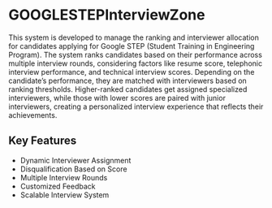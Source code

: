 # GOOGLESTEPInterviewZone
This system is developed to manage the ranking and interviewer allocation for candidates applying for Google STEP (Student Training in Engineering Program). The system ranks candidates based on their performance across multiple interview rounds, considering factors like resume score, telephonic interview performance, and technical interview scores. Depending on the candidate’s performance, they are matched with interviewers based on ranking thresholds. Higher-ranked candidates get assigned specialized interviewers, while those with lower scores are paired with junior interviewers, creating a personalized interview experience that reflects their achievements.

## **Key Features**
- Dynamic Interviewer Assignment
- Disqualification Based on Score
- Multiple Interview Rounds
- Customized Feedback
- Scalable Interview System
